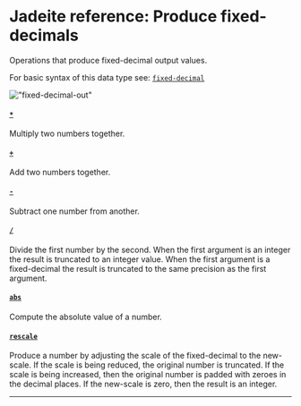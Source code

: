 <!---
  This markdown file was generated. Do not edit.
  -->

# Jadeite reference: Produce fixed-decimals

Operations that produce fixed-decimal output values.

For basic syntax of this data type see: [`fixed-decimal`](halite_basic-syntax-reference-j.md#fixed-decimal)

!["fixed-decimal-out"](./halite-bnf-diagrams/fixed-decimal-out-j.svg)

#### [`*`](halite_full-reference-j.md#_S)

Multiply two numbers together.

#### [`+`](halite_full-reference-j.md#_A)

Add two numbers together.

#### [`-`](halite_full-reference-j.md#-)

Subtract one number from another.

#### [`/`](halite_full-reference-j.md#/)

Divide the first number by the second. When the first argument is an integer the result is truncated to an integer value. When the first argument is a fixed-decimal the result is truncated to the same precision as the first argument.

#### [`abs`](halite_full-reference-j.md#abs)

Compute the absolute value of a number.

#### [`rescale`](halite_full-reference-j.md#rescale)

Produce a number by adjusting the scale of the fixed-decimal to the new-scale. If the scale is being reduced, the original number is truncated. If the scale is being increased, then the original number is padded with zeroes in the decimal places. If the new-scale is zero, then the result is an integer.

---
